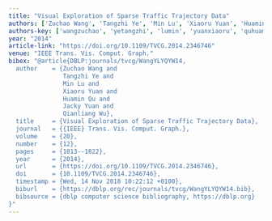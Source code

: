 ```yaml
---
title: "Visual Exploration of Sparse Traffic Trajectory Data"
authors: ['Zuchao Wang', 'Tangzhi Ye', 'Min Lu', 'Xiaoru Yuan', 'Huamin Qu', 'Jacky Yuan', 'Qianliang Wu']
authors-key: ['wangzuchao', 'yetangzhi', 'lumin', 'yuanxiaoru', 'quhuamin', 'yuanjacky', 'wuqianliang']
year: "2014"
article-link: "https://doi.org/10.1109/TVCG.2014.2346746"
venue: "IEEE Trans. Vis. Comput. Graph."
bibex: "@article{DBLP:journals/tvcg/WangYLYQYW14,
  author    = {Zuchao Wang and
               Tangzhi Ye and
               Min Lu and
               Xiaoru Yuan and
               Huamin Qu and
               Jacky Yuan and
               Qianliang Wu},
  title     = {Visual Exploration of Sparse Traffic Trajectory Data},
  journal   = {{IEEE} Trans. Vis. Comput. Graph.},
  volume    = {20},
  number    = {12},
  pages     = {1813--1822},
  year      = {2014},
  url       = {https://doi.org/10.1109/TVCG.2014.2346746},
  doi       = {10.1109/TVCG.2014.2346746},
  timestamp = {Wed, 14 Nov 2018 10:22:12 +0100},
  biburl    = {https://dblp.org/rec/journals/tvcg/WangYLYQYW14.bib},
  bibsource = {dblp computer science bibliography, https://dblp.org}
}"
---
```

